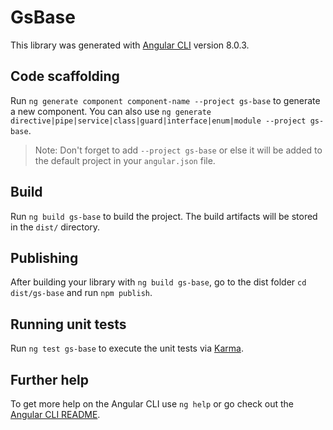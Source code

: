 # GsBase

This library was generated with [Angular CLI](https://github.com/angular/angular-cli) version 8.0.3.

## Code scaffolding

Run `ng generate component component-name --project gs-base` to generate a new component. You can also use `ng generate directive|pipe|service|class|guard|interface|enum|module --project gs-base`.
> Note: Don't forget to add `--project gs-base` or else it will be added to the default project in your `angular.json` file. 

## Build

Run `ng build gs-base` to build the project. The build artifacts will be stored in the `dist/` directory.

## Publishing

After building your library with `ng build gs-base`, go to the dist folder `cd dist/gs-base` and run `npm publish`.

## Running unit tests

Run `ng test gs-base` to execute the unit tests via [Karma](https://karma-runner.github.io).

## Further help

To get more help on the Angular CLI use `ng help` or go check out the [Angular CLI README](https://github.com/angular/angular-cli/blob/master/README.md).
